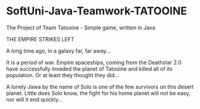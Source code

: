 SoftUni-Java-Teamwork-TATOOINE
==============================

The Project of Team Tatooine - Simple game, written in Java

THE EMPIRE STRIKES LEFT

A long time ago, in a galaxy far, far away...

It is a period of war. Empire
spaceships, coming from the Deathstar 2.0
have successfully invaded the planet of
Tatooine and killed all of its population.
Or at least they thought they did...

A lonely Jawa by the name of Solo
is one of the few survivors on this
desert planet. Little does Solo know,
the fight for his home planet will not
be easy, nor will it end quickly...

